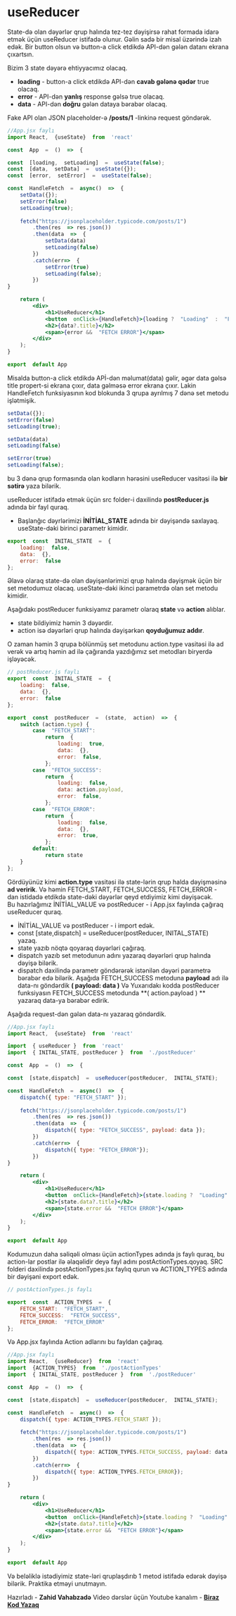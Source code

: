 # useReducer
State-də olan dəyərlər qrup halında tez-tez dəyişirsə rahat formada idarə etmək üçün useReducer istifadə olunur. 
Gəlin sadə bir misal üzərində izah edək.
Bir button olsun və button-a click etdikdə API-dən gələn datanı ekrana çıxartsın.

Bizim 3 state dəyərə ehtiyyacımız olacaq.
* **loading** - button-a click etdikdə API-dən **cavab gələnə qədər** true olacaq.
* **error** - API-dən **yanlış** response gəlsə true olacaq.
* **data** - API-dən **doğru** gələn dataya bərabər olacaq.

Fake API olan JSON placeholder-ə **/posts/1** -linkinə request göndərək.

```jsx
//App.jsx faylı
import React,  {useState}  from  'react'

const  App  =  ()  =>  {

const  [loading,  setLoading]  =  useState(false);
const  [data,  setData]  =  useState({});
const  [error,  setError]  =  useState(false);

const  HandleFetch  =  async()  =>  {
	setData({});
	setError(false)
	setLoading(true);
	
	fetch("https://jsonplaceholder.typicode.com/posts/1")
		.then(res  => res.json())
		.then(data  =>  {
			setData(data)
			setLoading(false)
		})
		.catch(err=>  {
			setError(true)
			setLoading(false);
		})
}

	return (
		<div>
			<h1>UseReducer</h1>
			<button  onClick={HandleFetch}>{loading ?  "Loading"  :  "Fetch Post"}</button>
			<h2>{data?.title}</h2>
			<span>{error &&  "FETCH ERROR"}</span>
		</div>
	);
}

export  default App
```

Misalda button-a click etdikdə APİ-dən məlumat(data) gəlir, əgər data gəlsə title propert-si ekrana çıxır, data gəlməsə error ekrana çıxır.
Lakin HandleFetch funksiyasının kod blokunda 3 qrupa ayrılmış 7 dənə set metodu işlətmişik. 
```jsx
setData({});
setError(false)
setLoading(true);

setData(data)
setLoading(false)

setError(true)
setLoading(false);
```

bu 3 dənə qrup formasında olan kodların hərəsini useReducer vasitəsi ilə **bir sətirə** yaza bilərik.

useReducer istifadə etmək üçün src folder-i daxilində **postReducer.js** adında bir fayl quraq.
* Başlanğıc dəyrlərimizi **İNİTİAL_STATE** adında bir dəyişəndə saxlayaq. useState-dəki birinci parametr kimidir.
```jsx
export  const  INITAL_STATE  =  {
	loading:  false,
	data:  {},
	error:  false
};
```
Əlavə olaraq state-də olan dəyişənlərimizi qrup halında dəyişmək üçün bir set metodumuz olacaq. useState-dəki ikinci parametrdə olan set metodu kimidir.

Aşağıdakı postReducer funksiyamız parametr olaraq **state** və **action** alıblar. 
* state bildiyimiz həmin 3 dəyərdir.
* action isə dəyərləri qrup halında dəyişərkən **qoyduğumuz addır**.

O zaman həmin 3 qrupa bölünmüş set metodunu action.type vasitəsi ilə ad verək və artıq həmin ad ilə çağıranda yazdığımız set metodları biryerdə işləyəcək.

```jsx 
// postReducer.js faylı
export  const  INITAL_STATE  =  {
	loading:  false,
	data:  {},
	error:  false
};

export  const  postReducer  =  (state,  action)  =>  {
	switch (action.type) {
		case  "FETCH_START":
			return  {
				loading:  true,
				data:  {},
				error:  false,
			};
		case  "FETCH_SUCCESS":
			return  {
				loading:  false,
				data: action.payload,
				error:  false,
			};
		case  "FETCH_ERROR":
			return  {
				loading:  false,
				data:  {},
				error:  true,
			};
		default:
			return state
	}
};
```
Gördüyünüz kimi **action.type** vasitəsi ilə state-lərin qrup halda dəyişməsinə **ad veririk**. Və həmin FETCH_START,  FETCH_SUCCESS, FETCH_ERROR - dan istidadə etdikdə state-dəki dəyərlər qeyd etdiyimiz kimi dəyişəcək.  
Bu hazırlağımız İNİTİAL_VALUE və postReducer - i App.jsx faylında çağıraq useReducer quraq.
*  İNİTİAL_VALUE və postReducer - i import edək.
* const  [state,dispatch]  =  useReducer(postReducer,  INITAL_STATE) yazaq.
* state yazıb nöqtə qoyaraq dəyərləri çağıraq. 
* dispatch  yazıb set metodunun adını  yazaraq dəyərləri qrup halında dəyişə bilərik.
* dispatch daxilində parametr göndərərək istənilən dəyəri parametrə bərabər edə bilərik. Aşağıda FETCH_SUCCESS metoduna **payload** adı ilə data-nı göndərdik **( payload: data )** Və Yuxarıdakı kodda postReducer funksiyasın FETCH_SUCCESS metodunda **( action.payload ) ** yazaraq data-ya bərabər edirik.

Aşağıda request-dən gələn data-nı  yazaraq göndərdik.
```jsx
//App.jsx faylı
import React,  {useState}  from  'react'

import  { useReducer }  from  'react'
import  { INITAL_STATE, postReducer }  from  './postReducer'

const  App  =  ()  =>  {

const  [state,dispatch]  =  useReducer(postReducer,  INITAL_STATE);

const  HandleFetch  =  async()  =>  {
	dispatch({ type: "FETCH_START" });
	
	fetch("https://jsonplaceholder.typicode.com/posts/1")
		.then(res  => res.json())
		.then(data  =>  {
			dispatch({ type: "FETCH_SUCCESS", payload: data });
		})
		.catch(err=>  {
			dispatch({ type: "FETCH_ERROR"});
		})
}

	return (
		<div>
			<h1>UseReducer</h1>
			<button  onClick={HandleFetch}>{state.loading ?  "Loading"  :  "Fetch Post"}</button>
			<h2>{state.data?.title}</h2>
			<span>{state.error &&  "FETCH ERROR"}</span>
		</div>
	);
}

export  default App
```

Kodumuzun daha səliqəli olması üçün actionTypes adında js faylı quraq, bu action-lar postlar ilə əlaqəlidir deyə fayl adını postActionTypes.qoyaq. SRC folderi daxilində postActionTypes.jsx faylıq qurun və ACTION_TYPES adında bir dəyişəni export edək.
```js
// postActionTypes.js faylı

export  const  ACTION_TYPES  =  {
	FETCH_START:  "FETCH_START",
	FETCH_SUCCESS:  "FETCH_SUCCESS",
	FETCH_ERROR:  "FETCH_ERROR"
};
```

Və App.jsx faylında Action adlarını bu fayldan çağıraq.

```jsx
//App.jsx faylı
import React,  {useReducer}  from  'react'
import  {ACTION_TYPES}  from  './postActionTypes'
import  { INITAL_STATE, postReducer }  from  './postReducer'

const  App  =  ()  =>  {

const  [state,dispatch]  =  useReducer(postReducer,  INITAL_STATE);

const  HandleFetch  =  async()  =>  {
	dispatch({ type: ACTION_TYPES.FETCH_START });
	
	fetch("https://jsonplaceholder.typicode.com/posts/1")
		.then(res  => res.json())
		.then(data  =>  {
			dispatch({ type: ACTION_TYPES.FETCH_SUCCESS, payload: data });
		})
		.catch(err=>  {
			dispatch({ type: ACTION_TYPES.FETCH_ERROR});
		})
}

	return (
		<div>
			<h1>UseReducer</h1>
			<button  onClick={HandleFetch}>{state.loading ?  "Loading"  :  "Fetch Post"}</button>
			<h2>{state.data?.title}</h2>
			<span>{state.error &&  "FETCH ERROR"}</span>
		</div>
	);
}

export  default App
```

Və beləliklə istədiyimiz state-ləri qruplaşdırıb 1 metod istifadə edərək dəyişə bilərik. Praktika etməyi unutmayın.

Hazırladı - **Zahid Vahabzadə**
Video dərslər üçün Youtube kanalım - **[Biraz Kod Yazaq](https://www.youtube.com/channel/UCRlKqhooswsmfkxnokxcB0g
)**






